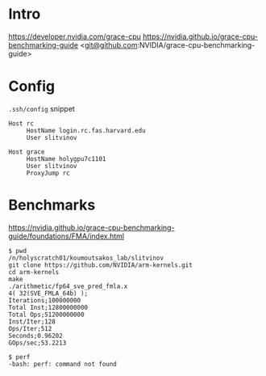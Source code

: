 # Intro

<https://developer.nvidia.com/grace-cpu>
<https://nvidia.github.io/grace-cpu-benchmarking-guide>
<git@github.com:NVIDIA/grace-cpu-benchmarking-guide>

# Config

`.ssh/config` snippet

```
Host rc
     HostName login.rc.fas.harvard.edu
     User slitvinov

Host grace
     HostName holygpu7c1101
     User slitvinov
     ProxyJump rc
```

# Benchmarks

<https://nvidia.github.io/grace-cpu-benchmarking-guide/foundations/FMA/index.html>

```
$ pwd
/n/holyscratch01/koumoutsakos_lab/slitvinov
git clone https://github.com/NVIDIA/arm-kernels.git
cd arm-kernels
make
./arithmetic/fp64_sve_pred_fmla.x
4( 32(SVE_FMLA_64b) );
Iterations;100000000
Total Inst;12800000000
Total Ops;51200000000
Inst/Iter;128
Ops/Iter;512
Seconds;0.96202
GOps/sec;53.2213
```

```
$ perf
-bash: perf: command not found
```
